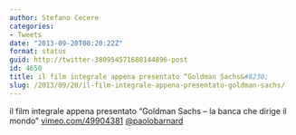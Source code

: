 ```yaml
---
author: Stefano Cecere
categories:
- Tweets
date: "2013-09-20T08:20:22Z"
format: status
guid: http://twitter-380954571688144896-post
id: 4650
title: il film integrale appena presentato “Goldman Sachs&#8230;
slug: /2013/09/20/il-film-integrale-appena-presentato-goldman-sachs/
---
```


il film integrale appena presentato “Goldman Sachs &#8211; la banca che dirige il mondo” [vimeo.com/49904381](http://vimeo.com/49904381) [@paolobarnard](http://twitter.com/paolobarnard)
